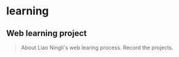 # learning
## Web learning project
>About Liao Ningli's web learing process.
>Record the projects.

